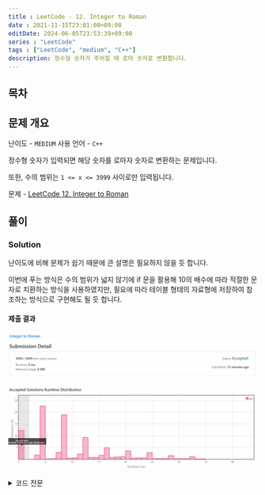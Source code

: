 ```yaml
---
title : LeetCode - 12. Integer to Roman
date : 2021-11-15T23:01:00+09:00
editDate: 2024-06-05T23:53:39+09:00
series : "LeetCode"
tags : ["LeetCode", "medium", "C++"]
description: 정수형 숫자가 주어질 때 로마 숫자로 변환합니다.
---
```


## 목차

## 문제 개요

난이도 - `MEDIUM` 사용 언어 - `C++`

정수형 숫자가 입력되면 해당 숫자를 로마자 숫자로 변환하는 문제입니다.

또한, 수의 범위는 `1 <= x <= 3999` 사이로만 입력됩니다.

문제 - [LeetCode 12. Integer to Roman](https://leetcode.com/problems/integer-to-roman/)

## 풀이
### Solution

난이도에 비해 문제가 쉽기 때문에 큰 설명은 필요하지 않을 듯 합니다.

이번에 푸는 방식은 수의 범위가 넓지 않기에 if 문을 활용해 10의 배수에 따라 적절한 문자로 치환하는 방식을 사용하였지만, 필요에 따라 테이블 형태의 자료형에 저장하여 참조하는 방식으로 구현해도 될 듯 합니다.

#### 제출 결과
![Solution 1 result](./images/12/result.webp)

<details>
<summary>코드 전문</summary>
    
```cpp showLineNumbers
#include <string>

class Solution 
{
public:
    std::string intToRoman(int num) 
    {
        std::string result = "";

        int multiple = 0;
        while (num > 0)
        {
            int digit = num % 10;

            std::string one = "I";
            std::string four = "IV";
            std::string five = "V";
            std::string nine = "IX";

            if (multiple == 1)
            {
                one = "X";
                four = "XL";
                five = "L";
                nine = "XC";
            }
            else if (multiple == 2)
            {
                one = "C";
                four = "CD";
                five = "D";
                nine = "CM";
            }
            else if (multiple == 3)
            {   
                one = "M";
            }

            if (digit == 4) result.insert(0, four);
            else if (digit == 9) result.insert(0, nine);
            else
            {
                std::string tmp = "";

                if (digit >= 5)
                {
                    tmp += five;
                    digit -= 5;
                }

                for (int i = 0; i < digit; i++)
                {
                    tmp += one;
                }
                
                result.insert(0, tmp);
            }

            multiple++;
            num /= 10;
        }

        return result;
    }
};
```

</details>
